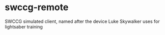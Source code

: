 # swccg-remote
SWCCG simulated client, named after the device Luke Skywalker uses for lightsaber training
